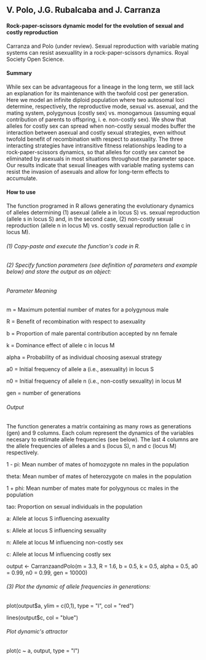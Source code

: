 ## V. Polo, J.G. Rubalcaba and J. Carranza

#### Rock-paper-scissors dynamic model for the evolution of sexual and costly reproduction

Carranza and Polo (under review). Sexual reproduction with variable mating systems can resist asexuallity in a rock-paper-scissors dynamics. Royal Society Open Science.


#### Summary

While sex can be advantageous for a lineage in the long term, we still lack an 
explanation for its maintenance with the twofold cost per generation. Here we model an
infinite diploid population where two autosomal loci determine, respectively, the 
reproductive mode, sexual vs. asexual, and the mating system, polygynous (costly sex) 
vs. monogamous (assuming equal contribution of parents to offspring, i. e. non-costly 
sex). We show that alleles for costly sex can spread when non-costly sexual modes 
buffer the interaction between asexual and costly sexual strategies, even without 
twofold benefit of recombination with respect to asexuality. The three interacting 
strategies have intransitive fitness relationships leading to a rock-paper-scissors 
dynamics, so that alleles for costly sex cannot be eliminated by asexuals in most 
situations throughout the parameter space. Our results indicate that sexual lineages with
variable mating systems can resist the invasion of asexuals and allow for long-term 
effects to accumulate.


#### How to use

The function programed in R allows generating the evolutionary dynamics of alleles determining 
(1) asexual (allele a in locus S) vs. sexual reproduction (allele s in locus S) and, in the second case, (2) non-costly sexual reproduction (allele n in locus M) vs. costly sexual reproduction (alle c in locus M).


###### (1) Copy-paste and execute the function's code in R.

###### (2) Specify function parameters (see definition of parameters and example below) and store the output as an object: 

###### Parameter Meaning 

 m = Maximum potential number of mates for a polygynous male

 R = Benefit of recombination with respect to asexuality 

 b = Proportion of male parental contribution accepted by nn female

 k = Dominance effect of allele c in locus M 

 alpha = Probability of as individual choosing asexual strategy

 a0 = Initial frequency of allele a (i.e., asexuality) in locus S

 n0 = Initial frequency of allele n (i.e., non-costly sexuality) in locus M

 gen = number of generations

###### Output

The function generates a matrix containing as many rows as generations (gen) and 9 columns. Each colum represent the dynamics of the variables necesary to estimate allele frequencies (see below). The last 4 columns are the allele frequencies of alleles a and s (locus S), n and c (locus M) respectively.

 1 - pi: Mean number of mates of homozygote nn males in the population 

 theta: Mean number of mates of heterozygote cn males in the population

 1 + phi: Mean number of mates mate for polygynous cc males in the population 

 tao: Proportion on sexual individuals in the population 

 a: Allele at locus S influencing asexuality 

 s: Allele at locus S influencing sexuality 

 n: Allele at locus M influencing non-costly sex 

 c: Allele at locus M influencing costly sex 


output <- CarranzaandPolo(m = 3.3, R = 1.6, b = 0.5, k = 0.5, alpha = 0.5, a0 = 0.99, n0 = 0.99, gen = 10000)

###### (3) Plot the dynamic of allele frequencies in generations:

plot(output$a, ylim = c(0,1), type = "l", col = "red")

lines(output$c, col = "blue")

###### Plot dynamic's attractor

plot(c ~ a, output, type = "l")





